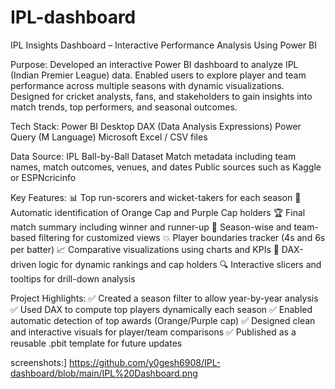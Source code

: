 # IPL-dashboard

IPL Insights Dashboard – Interactive Performance Analysis Using Power BI

Purpose:
Developed an interactive Power BI dashboard to analyze IPL (Indian Premier League) data.
Enabled users to explore player and team performance across multiple seasons with dynamic visualizations.
Designed for cricket analysts, fans, and stakeholders to gain insights into match trends, top performers, and seasonal outcomes.

Tech Stack:
Power BI Desktop
DAX (Data Analysis Expressions)
Power Query (M Language)
Microsoft Excel / CSV files

Data Source:
IPL Ball-by-Ball Dataset
Match metadata including team names, match outcomes, venues, and dates
Public sources such as Kaggle or ESPNcricinfo

Key Features:
📊 Top run-scorers and wicket-takers for each season
🎯 Automatic identification of Orange Cap and Purple Cap holders
🏆 Final match summary including winner and runner-up
📅 Season-wise and team-based filtering for customized views
💥 Player boundaries tracker (4s and 6s per batter)
📈 Comparative visualizations using charts and KPIs
🧠 DAX-driven logic for dynamic rankings and cap holders
🔍 Interactive slicers and tooltips for drill-down analysis

Project Highlights:
✅ Created a season filter to allow year-by-year analysis
✅ Used DAX to compute top players dynamically each season
✅ Enabled automatic detection of top awards (Orange/Purple cap)
✅ Designed clean and interactive visuals for player/team comparisons
✅ Published as a reusable .pbit template for future updates

screenshots:] https://github.com/y0gesh6908/IPL-dashboard/blob/main/IPL%20Dashboard.png

